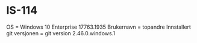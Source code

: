 # IS-114
OS = Windows 10 Enterprise 17763.1935
Brukernavn = topandre
Innstallert git versjonen = git version 2.46.0.windows.1
